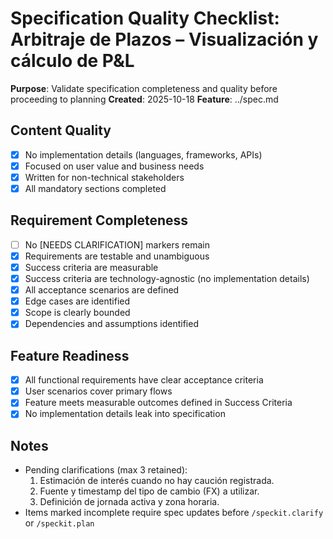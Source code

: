 # Specification Quality Checklist: Arbitraje de Plazos – Visualización y cálculo de P&L

**Purpose**: Validate specification completeness and quality before proceeding to planning
**Created**: 2025-10-18
**Feature**: ../spec.md

## Content Quality

- [x] No implementation details (languages, frameworks, APIs)
- [x] Focused on user value and business needs
- [x] Written for non-technical stakeholders
- [x] All mandatory sections completed

## Requirement Completeness

- [ ] No [NEEDS CLARIFICATION] markers remain
- [x] Requirements are testable and unambiguous
- [x] Success criteria are measurable
- [x] Success criteria are technology-agnostic (no implementation details)
- [x] All acceptance scenarios are defined
- [x] Edge cases are identified
- [x] Scope is clearly bounded
- [x] Dependencies and assumptions identified

## Feature Readiness

- [x] All functional requirements have clear acceptance criteria
- [x] User scenarios cover primary flows
- [x] Feature meets measurable outcomes defined in Success Criteria
- [x] No implementation details leak into specification

## Notes

- Pending clarifications (max 3 retained):
  1) Estimación de interés cuando no hay caución registrada.
  2) Fuente y timestamp del tipo de cambio (FX) a utilizar.
  3) Definición de jornada activa y zona horaria.
- Items marked incomplete require spec updates before `/speckit.clarify` or `/speckit.plan`
